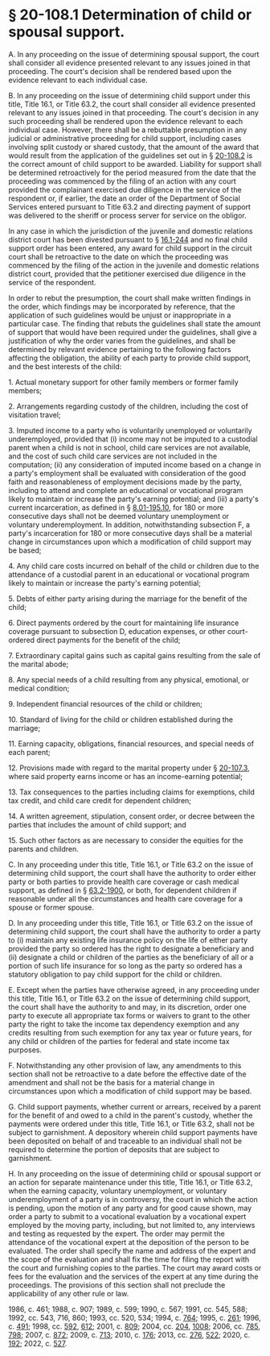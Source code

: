 # § 20-108.1 Determination of child or spousal support.

<p>A. In any proceeding on the issue of determining spousal support, the court shall consider all evidence presented relevant to any issues joined in that proceeding. The court's decision shall be rendered based upon the evidence relevant to each individual case.</p><p>B. In any proceeding on the issue of determining child support under this title, Title 16.1, or Title 63.2, the court shall consider all evidence presented relevant to any issues joined in that proceeding. The court's decision in any such proceeding shall be rendered upon the evidence relevant to each individual case. However, there shall be a rebuttable presumption in any judicial or administrative proceeding for child support, including cases involving split custody or shared custody, that the amount of the award that would result from the application of the guidelines set out in § <a href='/vacode/20-108.2/'>20-108.2</a> is the correct amount of child support to be awarded. Liability for support shall be determined retroactively for the period measured from the date that the proceeding was commenced by the filing of an action with any court provided the complainant exercised due diligence in the service of the respondent or, if earlier, the date an order of the Department of Social Services entered pursuant to Title 63.2 and directing payment of support was delivered to the sheriff or process server for service on the obligor.</p><p>In any case in which the jurisdiction of the juvenile and domestic relations district court has been divested pursuant to § <a href='/vacode/16.1-244/'>16.1-244</a> and no final child support order has been entered, any award for child support in the circuit court shall be retroactive to the date on which the proceeding was commenced by the filing of the action in the juvenile and domestic relations district court, provided that the petitioner exercised due diligence in the service of the respondent.</p><p>In order to rebut the presumption, the court shall make written findings in the order, which findings may be incorporated by reference, that the application of such guidelines would be unjust or inappropriate in a particular case. The finding that rebuts the guidelines shall state the amount of support that would have been required under the guidelines, shall give a justification of why the order varies from the guidelines, and shall be determined by relevant evidence pertaining to the following factors affecting the obligation, the ability of each party to provide child support, and the best interests of the child:</p><p>1. Actual monetary support for other family members or former family members;</p><p>2. Arrangements regarding custody of the children, including the cost of visitation travel;</p><p>3. Imputed income to a party who is voluntarily unemployed or voluntarily underemployed, provided that (i) income may not be imputed to a custodial parent when a child is not in school, child care services are not available, and the cost of such child care services are not included in the computation; (ii) any consideration of imputed income based on a change in a party's employment shall be evaluated with consideration of the good faith and reasonableness of employment decisions made by the party, including to attend and complete an educational or vocational program likely to maintain or increase the party's earning potential; and (iii) a party's current incarceration, as defined in § <a href='/vacode/8.01-195.10/'>8.01-195.10</a>, for 180 or more consecutive days shall not be deemed voluntary unemployment or voluntary underemployment. In addition, notwithstanding subsection F, a party's incarceration for 180 or more consecutive days shall be a material change in circumstances upon which a modification of child support may be based;</p><p>4. Any child care costs incurred on behalf of the child or children due to the attendance of a custodial parent in an educational or vocational program likely to maintain or increase the party's earning potential;</p><p>5. Debts of either party arising during the marriage for the benefit of the child;</p><p>6. Direct payments ordered by the court for maintaining life insurance coverage pursuant to subsection D, education expenses, or other court-ordered direct payments for the benefit of the child;</p><p>7. Extraordinary capital gains such as capital gains resulting from the sale of the marital abode;</p><p>8. Any special needs of a child resulting from any physical, emotional, or medical condition;</p><p>9. Independent financial resources of the child or children;</p><p>10. Standard of living for the child or children established during the marriage;</p><p>11. Earning capacity, obligations, financial resources, and special needs of each parent;</p><p>12. Provisions made with regard to the marital property under § <a href='/vacode/20-107.3/'>20-107.3</a>, where said property earns income or has an income-earning potential;</p><p>13. Tax consequences to the parties including claims for exemptions, child tax credit, and child care credit for dependent children;</p><p>14. A written agreement, stipulation, consent order, or decree between the parties that includes the amount of child support; and</p><p>15. Such other factors as are necessary to consider the equities for the parents and children.</p><p>C. In any proceeding under this title, Title 16.1, or Title 63.2 on the issue of determining child support, the court shall have the authority to order either party or both parties to provide health care coverage or cash medical support, as defined in § <a href='/vacode/63.2-1900/'>63.2-1900</a>, or both, for dependent children if reasonable under all the circumstances and health care coverage for a spouse or former spouse.</p><p>D. In any proceeding under this title, Title 16.1, or Title 63.2 on the issue of determining child support, the court shall have the authority to order a party to (i) maintain any existing life insurance policy on the life of either party provided the party so ordered has the right to designate a beneficiary and (ii) designate a child or children of the parties as the beneficiary of all or a portion of such life insurance for so long as the party so ordered has a statutory obligation to pay child support for the child or children.</p><p>E. Except when the parties have otherwise agreed, in any proceeding under this title, Title 16.1, or Title 63.2 on the issue of determining child support, the court shall have the authority to and may, in its discretion, order one party to execute all appropriate tax forms or waivers to grant to the other party the right to take the income tax dependency exemption and any credits resulting from such exemption for any tax year or future years, for any child or children of the parties for federal and state income tax purposes.</p><p>F. Notwithstanding any other provision of law, any amendments to this section shall not be retroactive to a date before the effective date of the amendment and shall not be the basis for a material change in circumstances upon which a modification of child support may be based.</p><p>G. Child support payments, whether current or arrears, received by a parent for the benefit of and owed to a child in the parent's custody, whether the payments were ordered under this title, Title 16.1, or Title 63.2, shall not be subject to garnishment. A depository wherein child support payments have been deposited on behalf of and traceable to an individual shall not be required to determine the portion of deposits that are subject to garnishment.</p><p>H. In any proceeding on the issue of determining child or spousal support or an action for separate maintenance under this title, Title 16.1, or Title 63.2, when the earning capacity, voluntary unemployment, or voluntary underemployment of a party is in controversy, the court in which the action is pending, upon the motion of any party and for good cause shown, may order a party to submit to a vocational evaluation by a vocational expert employed by the moving party, including, but not limited to, any interviews and testing as requested by the expert. The order may permit the attendance of the vocational expert at the deposition of the person to be evaluated. The order shall specify the name and address of the expert and the scope of the evaluation and shall fix the time for filing the report with the court and furnishing copies to the parties. The court may award costs or fees for the evaluation and the services of the expert at any time during the proceedings. The provisions of this section shall not preclude the applicability of any other rule or law.</p><p>1986, c. 461; 1988, c. 907; 1989, c. 599; 1990, c. 567; 1991, cc. 545, 588; 1992, cc. 543, 716, 860; 1993, cc. 520, 534; 1994, c. <a href='http://lis.virginia.gov/cgi-bin/legp604.exe?941+ful+CHAP0764'>764</a>; 1995, c. <a href='http://lis.virginia.gov/cgi-bin/legp604.exe?951+ful+CHAP0261'>261</a>; 1996, c. <a href='http://lis.virginia.gov/cgi-bin/legp604.exe?961+ful+CHAP0491'>491</a>; 1998, cc. <a href='http://lis.virginia.gov/cgi-bin/legp604.exe?981+ful+CHAP0592'>592</a>, <a href='http://lis.virginia.gov/cgi-bin/legp604.exe?981+ful+CHAP0612'>612</a>; 2001, c. <a href='http://lis.virginia.gov/cgi-bin/legp604.exe?011+ful+CHAP0809'>809</a>; 2004, cc. <a href='http://lis.virginia.gov/cgi-bin/legp604.exe?041+ful+CHAP0204'>204</a>, <a href='http://lis.virginia.gov/cgi-bin/legp604.exe?041+ful+CHAP1008'>1008</a>; 2006, cc. <a href='http://lis.virginia.gov/cgi-bin/legp604.exe?061+ful+CHAP0785'>785</a>, <a href='http://lis.virginia.gov/cgi-bin/legp604.exe?061+ful+CHAP0798'>798</a>; 2007, c. <a href='http://lis.virginia.gov/cgi-bin/legp604.exe?071+ful+CHAP0872'>872</a>; 2009, c. <a href='http://lis.virginia.gov/cgi-bin/legp604.exe?091+ful+CHAP0713'>713</a>; 2010, c. <a href='http://lis.virginia.gov/cgi-bin/legp604.exe?101+ful+CHAP0176'>176</a>; 2013, cc. <a href='http://lis.virginia.gov/cgi-bin/legp604.exe?131+ful+CHAP0276'>276</a>, <a href='http://lis.virginia.gov/cgi-bin/legp604.exe?131+ful+CHAP0522'>522</a>; 2020, c. <a href='http://lis.virginia.gov/cgi-bin/legp604.exe?201+ful+CHAP0192'>192</a>; 2022, c. <a href='http://lis.virginia.gov/cgi-bin/legp604.exe?221+ful+CHAP0527'>527</a>.</p>